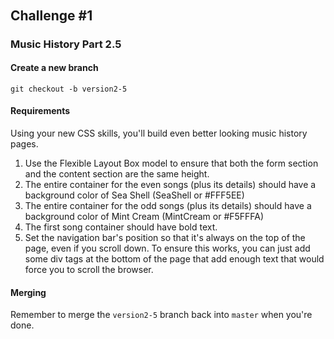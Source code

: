######  <a id="challenge-1"></a>
## Challenge \#1

### Music History Part 2.5

#### Create a new branch

`git checkout -b version2-5`

#### Requirements

Using your new CSS skills, you'll build even better looking music history pages.

1. Use the Flexible Layout Box model to ensure that both the form section and the content section are the same height.
1. The entire container for the even songs (plus its details) should have a background color of Sea Shell (SeaShell or \#FFF5EE)
1. The entire container for the odd songs (plus its details) should have a background color of Mint Cream (MintCream or \#F5FFFA)
1. The first song container should have bold text.
1. Set the navigation bar's position so that it's always on the top of the page, even if you scroll down. To ensure this works, you can just add some div tags at the bottom of the page that add enough text that would force you to scroll the browser.

#### Merging

Remember to merge the `version2-5` branch back into `master` when you're done.